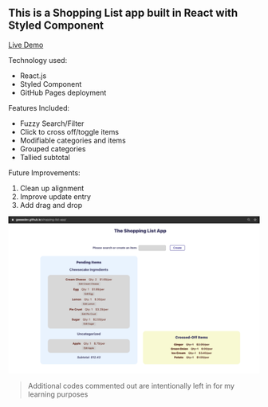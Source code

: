 ## This is a Shopping List app built in React with Styled Component
[Live Demo](https://geeeedev.github.io/shopping-list-app/)

Technology used:

- React.js
- Styled Component
- GitHub Pages deployment

Features Included:

- Fuzzy Search/Filter
- Click to cross off/toggle items
- Modifiable categories and items
- Grouped categories
- Tallied subtotal


Future Improvements:

1. Clean up alignment
1. Improve update entry
1. Add drag and drop




![](Screenshots/ShoppingListApp01.png)

> Additional codes commented out are intentionally left in for my learning purposes